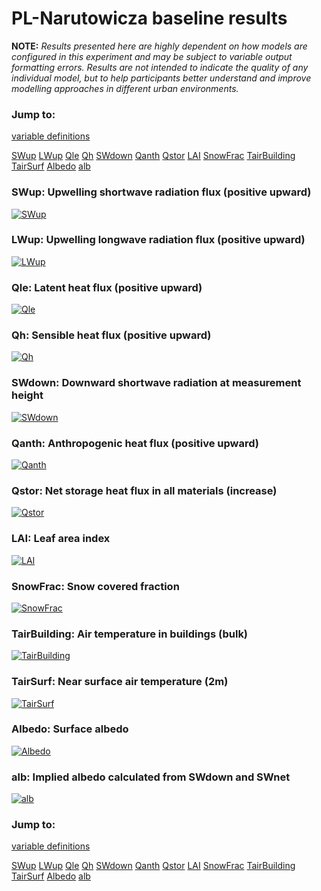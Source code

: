 # PL-Narutowicza baseline results

**NOTE:** *Results presented here are highly dependent on how models are configured in this experiment and may be subject to variable output formatting errors. Results are not intended to indicate the quality of any individual model, but to help participants better understand and improve modelling approaches in different urban environments.*

### Jump to:
[variable definitions](../modelattrs/variable_definitions.md)

[SWup](#swup)
[LWup](#lwup)
[Qle](#qle)
[Qh](#qh)
[SWdown](#swdown)
[Qanth](#qanth)
[Qstor](#qstor)
[LAI](#lai)
[SnowFrac](#snowfrac)
[TairBuilding](#tairbuilding)
[TairSurf](#tairsurf)
[Albedo](#albedo)
[alb](#alb)

### <a name="swup"></a>SWup: Upwelling shortwave radiation flux (positive upward)
[![SWup](PL-Narutowicza_baseline_SWup.png)](PL-Narutowicza_baseline_SWup.png)

### <a name="lwup"></a>LWup: Upwelling longwave radiation flux (positive upward)
[![LWup](PL-Narutowicza_baseline_LWup.png)](PL-Narutowicza_baseline_LWup.png)

### <a name="qle"></a>Qle: Latent heat flux (positive upward)
[![Qle](PL-Narutowicza_baseline_Qle.png)](PL-Narutowicza_baseline_Qle.png)

### <a name="qh"></a>Qh: Sensible heat flux (positive upward)
[![Qh](PL-Narutowicza_baseline_Qh.png)](PL-Narutowicza_baseline_Qh.png)

### <a name="swdown"></a>SWdown: Downward shortwave radiation at measurement height
[![SWdown](PL-Narutowicza_baseline_SWdown.png)](PL-Narutowicza_baseline_SWdown.png)

### <a name="qanth"></a>Qanth: Anthropogenic heat flux (positive upward)
[![Qanth](PL-Narutowicza_baseline_Qanth.png)](PL-Narutowicza_baseline_Qanth.png)

### <a name="qstor"></a>Qstor: Net storage heat flux in all materials (increase)
[![Qstor](PL-Narutowicza_baseline_Qstor.png)](PL-Narutowicza_baseline_Qstor.png)

### <a name="lai"></a>LAI: Leaf area index
[![LAI](PL-Narutowicza_baseline_LAI.png)](PL-Narutowicza_baseline_LAI.png)

### <a name="snowfrac"></a>SnowFrac: Snow covered fraction
[![SnowFrac](PL-Narutowicza_baseline_SnowFrac.png)](PL-Narutowicza_baseline_SnowFrac.png)

### <a name="tairbuilding"></a>TairBuilding: Air temperature in buildings (bulk)
[![TairBuilding](PL-Narutowicza_baseline_TairBuilding.png)](PL-Narutowicza_baseline_TairBuilding.png)

### <a name="tairsurf"></a>TairSurf: Near surface air temperature (2m)
[![TairSurf](PL-Narutowicza_baseline_TairSurf.png)](PL-Narutowicza_baseline_TairSurf.png)

### <a name="albedo"></a>Albedo: Surface albedo
[![Albedo](PL-Narutowicza_baseline_Albedo.png)](PL-Narutowicza_baseline_Albedo.png)

### <a name="alb"></a>alb: Implied albedo calculated from SWdown and SWnet
[![alb](PL-Narutowicza_baseline_alb.png)](PL-Narutowicza_baseline_alb.png)


### Jump to:
[variable definitions](../modelattrs/variable_definitions.md)

[SWup](#swup)
[LWup](#lwup)
[Qle](#qle)
[Qh](#qh)
[SWdown](#swdown)
[Qanth](#qanth)
[Qstor](#qstor)
[LAI](#lai)
[SnowFrac](#snowfrac)
[TairBuilding](#tairbuilding)
[TairSurf](#tairsurf)
[Albedo](#albedo)
[alb](#alb)

